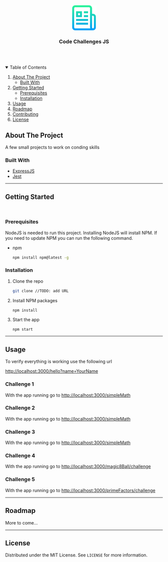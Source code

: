 <!-- PROJECT LOGO -->
<br />
<p align="center">
  <a href="https://github.com/othneildrew/Best-README-Template">
    <img src="images/logo.png" alt="Logo" width="80" height="80">
  </a>

  <h3 align="center">Code Challenges JS</h3>

  <br /><br />

<!-- TABLE OF CONTENTS -->
<details open="open">
  <summary>Table of Contents</summary>
  <ol>
    <li>
      <a href="#about-the-project">About The Project</a>
      <ul>
        <li><a href="#built-with">Built With</a></li>
      </ul>
    </li>
    <li>
      <a href="#getting-started">Getting Started</a>
      <ul>
        <li><a href="#prerequisites">Prerequisites</a></li>
        <li><a href="#installation">Installation</a></li>
      </ul>
    </li>
    <li><a href="#usage">Usage</a></li>
    <li><a href="#roadmap">Roadmap</a></li>
    <li><a href="#contributing">Contributing</a></li>
    <li><a href="#license">License</a></li>
  </ol>
</details>



<!-- ABOUT THE PROJECT -->
## About The Project

A few small projects to work on conding skills

### Built With

* [ExpressJS](https://www.expressjs.com)
* [Jest](https://www.jestjs.io)

---
<!-- GETTING STARTED -->
## Getting Started
<br />

### Prerequisites

NodeJS is needed to run this project. Installing NodeJS will install NPM. If you need to update NPM you can run the following command.
* npm
  ```sh
  npm install npm@latest -g
  ```

### Installation

1. Clone the repo
   ```sh
   git clone //TODO: add URL
   ```
2. Install NPM packages
   ```sh
   npm install
   ```
3. Start the app
   ```JS
   npm start
   ```

---
<!-- USAGE EXAMPLES -->
## Usage

To verify everything is working use the following url

[http://localhost:3000/hello?name=YourName](http://localhost:3000/hello?name=YourName)

### Challenge 1

With the app running go to [http://localhost:3000/simpleMath](http://localhost:3000/simpleMath)

### Challenge 2

With the app running go to [http://localhost:3000/simpleMath](http://localhost:3000/simpleMath)

### Challenge 3

With the app running go to [http://localhost:3000/simpleMath](http://localhost:3000/simpleMath)

### Challenge 4

With the app running go to [http://localhost:3000/magic8Ball/challenge](http://localhost:3000/magic8Ball/challenge)

### Challenge 5

With the app running go to [http://localhost:3000/primeFactors/challenge](http://localhost:3000/primeFactors/challenge)

---
<!-- ROADMAP -->
## Roadmap

More to come...

---
<!-- LICENSE -->
## License

Distributed under the MIT License. See `LICENSE` for more information.